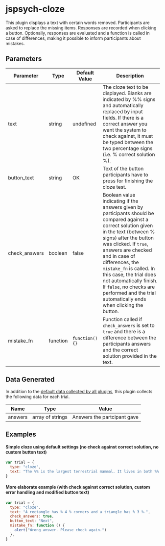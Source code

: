 # jspsych-cloze

This plugin displays a text with certain words removed. Participants are asked to replace the missing items. Responses are recorded when clicking a button. Optionally, responses are evaluated and a function is called in case of differences, making it possible to inform participants about mistakes.

## Parameters

| Parameter     | Type     | Default Value  | Description                                                                                                                                                                                                                                                                                                                                                                                                                |
| ------------- | -------- | -------------- | -------------------------------------------------------------------------------------------------------------------------------------------------------------------------------------------------------------------------------------------------------------------------------------------------------------------------------------------------------------------------------------------------------------------------- |
| text          | string   | undefined      | The cloze text to be displayed. Blanks are indicated by %% signs and automatically replaced by input fields. If there is a correct answer you want the system to check against, it must be typed between the two percentage signs (i.e. % correct solution %).                                                                                                                                                             |
| button_text   | string   | OK             | Text of the button participants have to press for finishing the cloze test.                                                                                                                                                                                                                                                                                                                                                |
| check_answers | boolean  | false          | Boolean value indicating if the answers given by participants should be compared against a correct solution given in the text (between % signs) after the button was clicked. If `true`, answers are checked and in case of differences, the `mistake_fn` is called. In this case, the trial does not automatically finish. If `false`, no checks are performed and the trial automatically ends when clicking the button. |
| mistake_fn    | function | `function(){}` | Function called if `check_answers` is set to `true` and there is a difference between the participants answers and the correct solution provided in the text.                                                                                                                                                                                                                                                              |

## Data Generated

In addition to the [default data collected by all plugins](overview#datacollectedbyplugins), this plugin collects the following data for each trial.

| Name    | Type             | Value                       |
| ------- | ---------------- | --------------------------- |
| answers | array of strings | Answers the partcipant gave |

## Examples

#### Simple cloze using default settings (no check against correct solution, no custom button text)

```javascript
var trial = {
  type: "cloze",
  text: "The %% is the largest terrestrial mammal. It lives in both %% and %%.",
}
```

#### More elaborate example (with check against correct solution, custom error handling and modified button text)

```javascript
var trial = {
  type: "cloze",
  text: "A rectangle has % 4 % corners and a triangle has % 3 %.",
  check_answers: true,
  button_text: "Next",
  mistake_fn: function () {
    alert("Wrong answer. Please check again.")
  },
}
```
